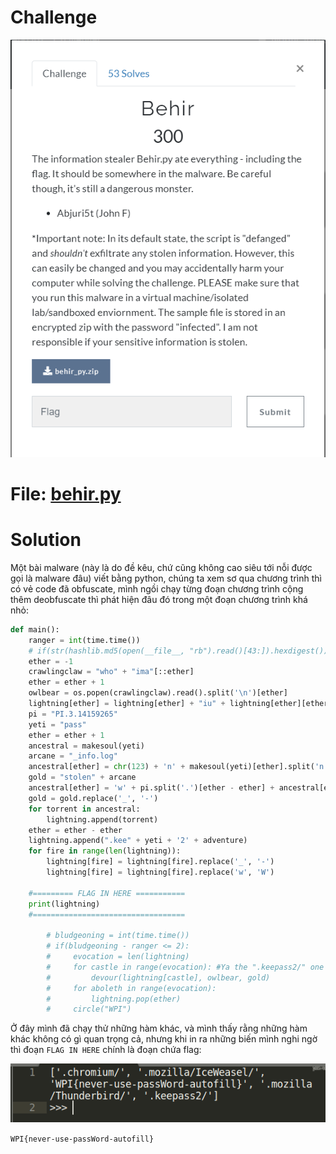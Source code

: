 # Challenge

<p align="center">
  <img src="./behir1.png" alt="Entry point"/>
</p>

# File: [behir.py](./behir.py)

# Solution

Một bài malware (này là do đề kêu, chứ cũng không cao siêu tới nỗi được gọi là malware đâu) viết bằng python, chúng ta xem sơ qua chương trình thì có vẻ code đã obfuscate, mình ngồi chạy từng đoạn chương trình cộng thêm deobfuscate thì phát hiện đâu đó trong một đoạn chương trình khá nhỏ:

```python
def main():
    ranger = int(time.time())
    # if(str(hashlib.md5(open(__file__, "rb").read()[43:]).hexdigest()) == tressym):
    ether = -1
    crawlingclaw = "who" + "ima"[::ether]
    ether = ether + 1
    owlbear = os.popen(crawlingclaw).read().split('\n')[ether]
    lightning[ether] = lightning[ether] + "iu" + lightning[ether][ether -1] + adventure
    pi = "PI.3.14159265"
    yeti = "pass"
    ether = ether + 1
    ancestral = makesoul(yeti)
    arcane = "_info.log"
    ancestral[ether] = chr(123) + 'n' + makesoul(yeti)[ether].split('n')[ether]
    gold = "stolen" + arcane
    ancestral[ether] = 'w' + pi.split('.')[ether - ether] + ancestral[ether]
    gold = gold.replace('_', '-')
    for torrent in ancestral:
        lightning.append(torrent)
    ether = ether - ether
    lightning.append(".kee" + yeti + '2' + adventure)
    for fire in range(len(lightning)):
        lightning[fire] = lightning[fire].replace('_', '-')
        lightning[fire] = lightning[fire].replace('w', 'W')
    
    #========= FLAG IN HERE ===========
    print(lightning)
    #==================================

        # bludgeoning = int(time.time())
        # if(bludgeoning - ranger <= 2):
        #     evocation = len(lightning)
        #     for castle in range(evocation): #Ya the ".keepass2/" one is ambitious... but I have seen malware do this
        #         devour(lightning[castle], owlbear, gold)
        #     for aboleth in range(evocation):
        #         lightning.pop(ether)
        #     circle("WPI")
```

Ở đây mình đã chạy thử những hàm khác, và mình thấy rằng những hàm khác không có gì quan trọng cả, nhưng khi in ra những biến mình nghi ngờ thì đoạn `FLAG IN HERE` chính là đoạn chứa flag:

<p align="center">
  <img src="./behir2.png" alt="Entry point"/>
</p>

`WPI{never-use-passWord-autofill}`